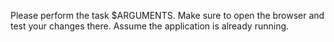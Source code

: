 Please perform the task $ARGUMENTS. Make sure to open the browser and test your changes there. Assume the application is already running.